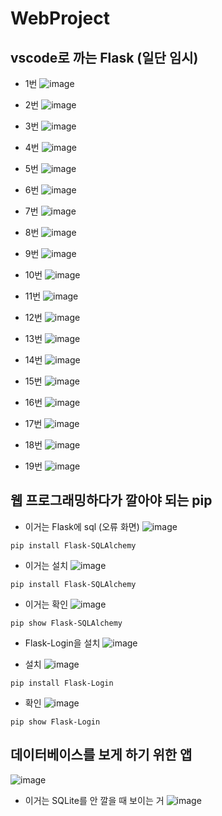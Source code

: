 # WebProject 

## vscode로 까는 Flask (일단 임시)

- 1번
![image](https://github.com/user-attachments/assets/34d0db4b-3766-493d-86b4-e71f9fbdbbb2) 

- 2번
![image](https://github.com/user-attachments/assets/44c33bd0-0879-4356-b559-545703a7fdfb)

- 3번
![image](https://github.com/user-attachments/assets/8756fd42-5af7-4a37-af56-8d51eb0f2dc0)

- 4번
![image](https://github.com/user-attachments/assets/7bc41176-1549-4bc0-831e-f5a301fa8072)

- 5번
![image](https://github.com/user-attachments/assets/2e6a4ce6-71ba-4fbd-8106-89d796d0b32f)

- 6번
![image](https://github.com/user-attachments/assets/3eaf8a0c-a307-4992-bf0b-6d84adbd55d8)

- 7번
![image](https://github.com/user-attachments/assets/fb6e9e26-b018-4398-966b-67e33254101b)

- 8번
![image](https://github.com/user-attachments/assets/d6c9113a-3414-45c8-bdf5-a1dbee59a650)

- 9번 
![image](https://github.com/user-attachments/assets/855f5d46-5113-48b0-a580-45b98d02fd8d)

- 10번
![image](https://github.com/user-attachments/assets/504711fc-34d2-4ee3-9911-0873f444520b)

- 11번
![image](https://github.com/user-attachments/assets/425801c8-1bc4-409f-983f-8b3ba499593c)

- 12번
![image](https://github.com/user-attachments/assets/a86a6e39-ac91-4e73-a354-ee48219b1750)

- 13번
![image](https://github.com/user-attachments/assets/02083a46-2824-4845-a9ab-646e74ff4e6b)

- 14번
![image](https://github.com/user-attachments/assets/749b4748-6ad8-44a0-8308-4c97b703a765)

- 15번
![image](https://github.com/user-attachments/assets/c8cb63e7-e8e3-4c6c-8a18-675cdf9ca5f0)

- 16번 
![image](https://github.com/user-attachments/assets/b3a949bf-1959-41f9-afff-6e4dc5e01cfb)

- 17번
![image](https://github.com/user-attachments/assets/ac0842fc-a231-4767-ba71-2d0c10e9cebb)

- 18번
![image](https://github.com/user-attachments/assets/d3afdbfe-dedb-4a70-8b43-593e66bf2089)

- 19번
![image](https://github.com/user-attachments/assets/f442a555-d226-4719-9d4d-ba9572bf7fe7)


## 웹 프로그래밍하다가 깔아야 되는 pip 
- 이거는 Flask에 sql (오류 화면)
![image](https://github.com/user-attachments/assets/12afe5e6-a2d2-406f-a57e-b3d5cb77e895)
```
pip install Flask-SQLAlchemy
```
- 이거는 설치
![image](https://github.com/user-attachments/assets/2692da16-4c1e-45f8-a348-151081531d1a)

```
pip install Flask-SQLAlchemy
```
- 이거는 확인
![image](https://github.com/user-attachments/assets/5b94866d-7c8f-4b1f-aaeb-31d2988bee04)

```
pip show Flask-SQLAlchemy
```

- Flask-Login을 설치
![image](https://github.com/user-attachments/assets/e3b9ce4a-0bf9-4f84-946a-01c62f16e513)

- 설치
![image](https://github.com/user-attachments/assets/cd2db99a-58cd-4c3f-9eb5-eb9fd56ef5d3)

```
pip install Flask-Login
```
- 확인
![image](https://github.com/user-attachments/assets/5f85fdfd-56ad-49c5-a432-42851716098e)

```
pip show Flask-Login
```

## 데이터베이스를 보게 하기 위한 앱
![image](https://github.com/user-attachments/assets/b8ea30a7-75f6-4a67-a8b5-77ce5903f73d)

- 이거는 SQLite를 안 깔을 때 보이는 거
![image](https://github.com/user-attachments/assets/5e7db420-a2cf-44dd-a88c-f1ef43594dc8)



